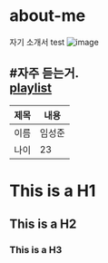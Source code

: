 # about-me
자기 소개서 test
![image](https://github.com/tori11111/about-me/assets/96560081/e63b12dd-8d09-4de8-bc57-a825a325e281)  

#자주 듣는거.  
[playlist](https://youtu.be/J0UFqjq9mmE, "google link")  
----------  
|제목|내용|  
|-------|-------|  
|이름|임성준|  
|나이|23|  

# This is a H1  
## This is a H2  
### This is a H3  
